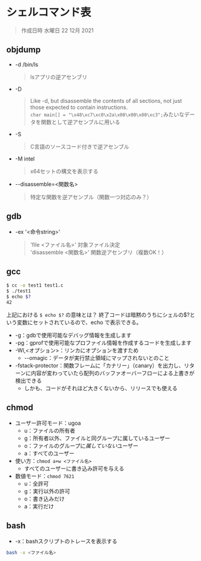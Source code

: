 # シェルコマンド表

> 作成日時 水曜日 22 12月 2021

## objdump

* -d /bin/ls
   > lsアプリの逆アセンブリ
* -D
   > Like -d, but disassemble the contents of all sections, not just those expected to contain instructions.  \
   > `char main[] = "\x48\xc7\xc0\x2a\x00\x00\x00\xc3";`みたいなデータを関数として逆アセンブルに用いる
* -S
   > C言語のソースコード付きで逆アセンブル
* -M intel
   > x64セットの構文を表示する
* --disassemble=<関数名>
   > 特定な関数を逆アセンブル（関数一つ対応のみ？）

## gdb

* -ex '<命令string>'
   > 'file <ファイル名>' 対象ファイル決定  \
   >'disassemble <関数名>' 関数逆アセンブリ（複数OK！）

## gcc

```bash
$ cc -o test1 test1.c
$ ./test1
$ echo $?
42
```

上記における `$ echo $?` の意味とは？
終了コードは暗黙のうちにシェルの$?という変数にセットされているので、echo で表示できる。

* -g：gdbで使用可能なデバッグ情報を生成します
* -pg：gprofで使用可能なプロファイル情報を作成するコードを生成します
* -Wl,<オプション>：リンカにオプションを渡すため
  * --omagic：データが実行禁止領域にマップされないとのこと
* -fstack-protector：関数フレームに「カナリー」（canary）を出力し、リターンに内容が変わっていたら配列のバッファオーバーフローによる上書きが検出できる
  * しかも、コードがそれほど大きくないから、リリースでも使える

## chmod

* ユーザー許可モード：ugoa
  * u：ファイルの所有者
  * g：所有者以外、ファイルと同グループに属しているユーザー
  * o：ファイルのグループに*属していない*ユーザー
  * a：すべてのユーザー
* 使い方：`chmod a+w <ファイル名>`
  * すべてのユーザーに書き込み許可を与える
* 数値モード：`chmod 7621`
  * u：全許可
  * g：実行以外の許可
  * o：書き込みだけ
  * a：実行だけ

## bash

* -x：bashスクリプトのトレースを表示する

```Bash
bash -x <ファイル名>
```
